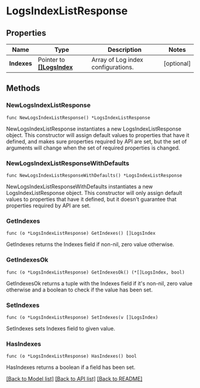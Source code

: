 # LogsIndexListResponse

## Properties

Name | Type | Description | Notes
---- | ---- | ----------- | ------
**Indexes** | Pointer to [**[]LogsIndex**](LogsIndex.md) | Array of Log index configurations. | [optional] 

## Methods

### NewLogsIndexListResponse

`func NewLogsIndexListResponse() *LogsIndexListResponse`

NewLogsIndexListResponse instantiates a new LogsIndexListResponse object.
This constructor will assign default values to properties that have it defined,
and makes sure properties required by API are set, but the set of arguments
will change when the set of required properties is changed.

### NewLogsIndexListResponseWithDefaults

`func NewLogsIndexListResponseWithDefaults() *LogsIndexListResponse`

NewLogsIndexListResponseWithDefaults instantiates a new LogsIndexListResponse object.
This constructor will only assign default values to properties that have it defined,
but it doesn't guarantee that properties required by API are set.

### GetIndexes

`func (o *LogsIndexListResponse) GetIndexes() []LogsIndex`

GetIndexes returns the Indexes field if non-nil, zero value otherwise.

### GetIndexesOk

`func (o *LogsIndexListResponse) GetIndexesOk() (*[]LogsIndex, bool)`

GetIndexesOk returns a tuple with the Indexes field if it's non-nil, zero value otherwise
and a boolean to check if the value has been set.

### SetIndexes

`func (o *LogsIndexListResponse) SetIndexes(v []LogsIndex)`

SetIndexes sets Indexes field to given value.

### HasIndexes

`func (o *LogsIndexListResponse) HasIndexes() bool`

HasIndexes returns a boolean if a field has been set.


[[Back to Model list]](../README.md#documentation-for-models) [[Back to API list]](../README.md#documentation-for-api-endpoints) [[Back to README]](../README.md)


